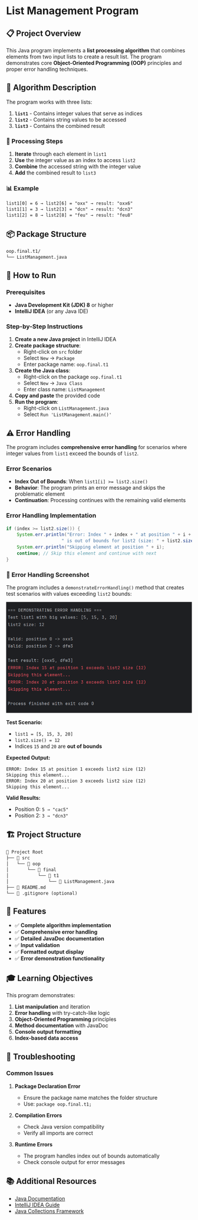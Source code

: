 # List Management Program

## 📋 Project Overview

This Java program implements a **list processing algorithm** that combines elements from two input lists to create a result list. The program demonstrates core **Object-Oriented Programming (OOP)** principles and proper error handling techniques.

## 🎯 Algorithm Description

The program works with three lists:

1. **`list1`** - Contains integer values that serve as indices
2. **`list2`** - Contains string values to be accessed
3. **`list3`** - Contains the combined result

### 🔄 Processing Steps

1. **Iterate** through each element in `list1`
2. **Use** the integer value as an index to access `list2`
3. **Combine** the accessed string with the integer value
4. **Add** the combined result to `list3`

### 📊 Example

```
list1[0] = 6 → list2[6] = "oxx" → result: "oxx6"
list1[1] = 3 → list2[3] = "dcn" → result: "dcn3"
list1[2] = 8 → list2[8] = "feu" → result: "feu8"
```

## 📦 Package Structure

```
oop.final.t1/
└── ListManagement.java
```

## 🚀 How to Run

### Prerequisites
- **Java Development Kit (JDK) 8** or higher
- **IntelliJ IDEA** (or any Java IDE)

### Step-by-Step Instructions

1. **Create a new Java project** in IntelliJ IDEA
2. **Create package structure**:
    - Right-click on `src` folder
    - Select `New` → `Package`
    - Enter package name: `oop.final.t1`
3. **Create the Java class**:
    - Right-click on the package `oop.final.t1`
    - Select `New` → `Java Class`
    - Enter class name: `ListManagement`
4. **Copy and paste** the provided code
5. **Run the program**:
    - Right-click on `ListManagement.java`
    - Select `Run 'ListManagement.main()'`

## ⚠️ Error Handling

The program includes **comprehensive error handling** for scenarios where integer values from `list1` exceed the bounds of `list2`.

### Error Scenarios

- **Index Out of Bounds**: When `list1[i] >= list2.size()`
- **Behavior**: The program prints an error message and skips the problematic element
- **Continuation**: Processing continues with the remaining valid elements

### Error Handling Implementation

```java
if (index >= list2.size()) {
    System.err.println("Error: Index " + index + " at position " + i + 
                     " is out of bounds for list2 (size: " + list2.size() + ")");
    System.err.println("Skipping element at position " + i);
    continue; // Skip this element and continue with next
}
```

### 📸 Error Handling Screenshot

The program includes a `demonstrateErrorHandling()` method that creates test scenarios with values exceeding `list2` bounds:

![Screenshot 2025-07-03 100920.png](error_handling_screenshot.png)

**Test Scenario:**
- `list1 = [5, 15, 3, 20]`
- `list2.size() = 12`
- Indices `15` and `20` are **out of bounds**

**Expected Output:**
```
ERROR: Index 15 at position 1 exceeds list2 size (12)
Skipping this element...
ERROR: Index 20 at position 3 exceeds list2 size (12)
Skipping this element...
```

**Valid Results:**
- Position 0: `5 → "cac5"`
- Position 2: `3 → "dcn3"`

## 🏗️ Project Structure

```
📁 Project Root
├── 📁 src
│   └── 📁 oop
│       └── 📁 final
│           └── 📁 t1
│               └── 📄 ListManagement.java
├── 📄 README.md
└── 📄 .gitignore (optional)
```

## 📝 Features

- ✅ **Complete algorithm implementation**
- ✅ **Comprehensive error handling**
- ✅ **Detailed JavaDoc documentation**
- ✅ **Input validation**
- ✅ **Formatted output display**
- ✅ **Error demonstration functionality**

## 🎓 Learning Objectives

This program demonstrates:

1. **List manipulation** and iteration
2. **Error handling** with try-catch-like logic
3. **Object-Oriented Programming** principles
4. **Method documentation** with JavaDoc
5. **Console output formatting**
6. **Index-based data access**

## 🔧 Troubleshooting

### Common Issues

1. **Package Declaration Error**
    - Ensure the package name matches the folder structure
    - Use: `package oop.final.t1;`

2. **Compilation Errors**
    - Check Java version compatibility
    - Verify all imports are correct

3. **Runtime Errors**
    - The program handles index out of bounds automatically
    - Check console output for error messages

## 📚 Additional Resources

- [Java Documentation](https://docs.oracle.com/en/java/)
- [IntelliJ IDEA Guide](https://www.jetbrains.com/help/idea/)
- [Java Collections Framework](https://docs.oracle.com/javase/8/docs/technotes/guides/collections/)